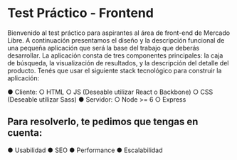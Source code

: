 # Test Práctico - Frontend

Bienvenido al test práctico para aspirantes al área de front-end de Mercado Libre.
A continuación presentamos el diseño y la descripción funcional de una pequeña aplicación que será la base del trabajo
que deberás desarrollar.
La aplicación consta de tres componentes principales: la caja de búsqueda, la visualización de resultados, y la
descripción del detalle del producto.
Tenés que usar el siguiente stack tecnológico para construir la aplicación:

● Cliente:
    ○ HTML
    ○ JS (Deseable utilizar React o Backbone)
    ○ CSS (Deseable utilizar Sass)
● Servidor:
    ○ Node >= 6
    ○ Express

## Para resolverlo, te pedimos que tengas en cuenta:

● Usabilidad
● SEO
● Performance
● Escalabilidad